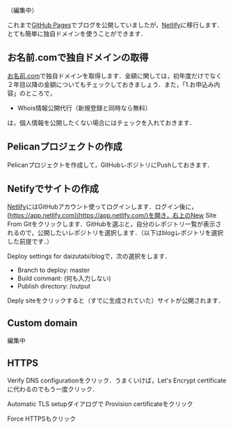 （編集中）

これまで[GitHub Pages](https://pages.github.com)でブログを公開していましたが，[Netlify](https://www.netlify.com)に移行します．とても簡単に独自ドメインを使うことができます．

## お名前.comで独自ドメインの取得

[お名前.com](https://www.onamae.com)で独自ドメインを取得します．金額に関しては，初年度だけでなく２年目以降の金額についてもチェックしておきましょう．また，「1.お申込み内容」のところで，

+ Whois情報公開代行（新規登録と同時なら無料）

は，個人情報を公開したくない場合にはチェックを入れておきます．


## Pelicanプロジェクトの作成

Pelicanプロジェクトを作成して，GitHubレポジトリにPushしておきます．

## Netifyでサイトの作成

[Netlify](https://www.netlify.com)にはGitHubアカウント使ってログインします．ログイン後に，[https://app.netlify.com](https://app.netlify.com/)を開き，右上のNew Site From Gitをクリックします．GitHubを選ぶと，自分のレポジトリ一覧が表示されるので，公開したいレポジトリを選択します．（以下はblogレポジトリを選択した前提です．）

Deploy settings for daizutabi/blogで，次の選択をします．

+ Branch to deploy: master
+ Build commant: (何も入力しない)
+ Publish directory: /output

Deply siteをクリックすると（すでに生成されていた）サイトが公開されます．

## Custom domain

編集中

## HTTPS

Verify DNS configurationをクリック．うまくいけば，Let's Encrypt certificateに代わるのでもう一度クリック．

Automatic TLS setupダイアログで Provision certificateをクリック

Force HTTPSもクリック
